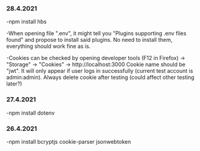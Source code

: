 ### 28.4.2021

-npm install hbs

-When opening file ".env", it might tell you "Plugins supporting .env files found" and propose to install said plugins.
No need to install them, everything should work fine as is.

-Cookies can be checked by opening developer tools (F12 in Firefox) -> "Storage" -> "Cookies" -> http://localhost:3000
Cookie name should be "jwt". It will only appear if user logs in successfully (current test account is admin:admin).
Always delete cookie after testing (could affect other testing later?)

### 27.4.2021

-npm install dotenv

### 26.4.2021

-npm install bcryptjs cookie-parser jsonwebtoken
